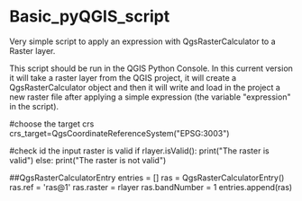 # Basic_pyQGIS_script
Very simple script to apply an expression with QgsRasterCalculator to a Raster layer.

This script should be run in the QGIS Python Console. In this current version it will take a raster layer from the QGIS project, it will create a QgsRasterCalculator object and then it will write and load in the project a new raster file after applying a simple expression (the variable "expression" in the script).

#choose the target crs
crs_target=QgsCoordinateReferenceSystem("EPSG:3003")

#check id the input raster is valid
if rlayer.isValid():
    print("The raster is valid")
else:
    print("The raster is not valid")
    
##QgsRasterCalculatorEntry
entries = []
ras = QgsRasterCalculatorEntry()
ras.ref = 'ras@1'
ras.raster = rlayer
ras.bandNumber = 1
entries.append(ras)
